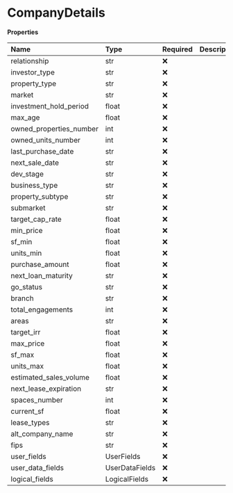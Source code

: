 # CompanyDetails

**Properties**

| Name                    | Type           | Required | Description |
| :---------------------- | :------------- | :------- | :---------- |
| relationship            | str            | ❌       |             |
| investor_type           | str            | ❌       |             |
| property_type           | str            | ❌       |             |
| market                  | str            | ❌       |             |
| investment_hold_period  | float          | ❌       |             |
| max_age                 | float          | ❌       |             |
| owned_properties_number | int            | ❌       |             |
| owned_units_number      | int            | ❌       |             |
| last_purchase_date      | str            | ❌       |             |
| next_sale_date          | str            | ❌       |             |
| dev_stage               | str            | ❌       |             |
| business_type           | str            | ❌       |             |
| property_subtype        | str            | ❌       |             |
| submarket               | str            | ❌       |             |
| target_cap_rate         | float          | ❌       |             |
| min_price               | float          | ❌       |             |
| sf_min                  | float          | ❌       |             |
| units_min               | float          | ❌       |             |
| purchase_amount         | float          | ❌       |             |
| next_loan_maturity      | str            | ❌       |             |
| go_status               | str            | ❌       |             |
| branch                  | str            | ❌       |             |
| total_engagements       | int            | ❌       |             |
| areas                   | str            | ❌       |             |
| target_irr              | float          | ❌       |             |
| max_price               | float          | ❌       |             |
| sf_max                  | float          | ❌       |             |
| units_max               | float          | ❌       |             |
| estimated_sales_volume  | float          | ❌       |             |
| next_lease_expiration   | str            | ❌       |             |
| spaces_number           | int            | ❌       |             |
| current_sf              | float          | ❌       |             |
| lease_types             | str            | ❌       |             |
| alt_company_name        | str            | ❌       |             |
| fips                    | str            | ❌       |             |
| user_fields             | UserFields     | ❌       |             |
| user_data_fields        | UserDataFields | ❌       |             |
| logical_fields          | LogicalFields  | ❌       |             |

<!-- This file was generated by liblab | https://liblab.com/ -->
